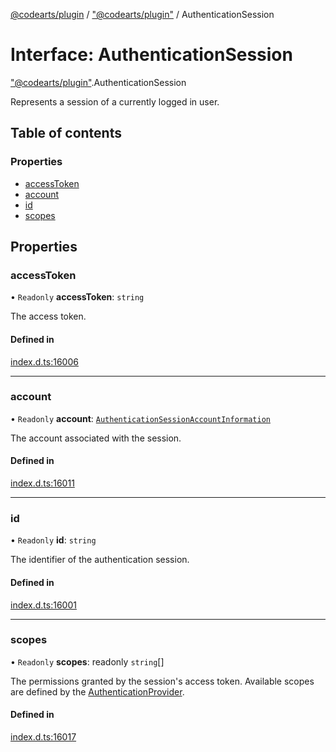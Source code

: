[@codearts/plugin](../README.md) / ["@codearts/plugin"](../modules/_codearts_plugin_.md) / AuthenticationSession

# Interface: AuthenticationSession

["@codearts/plugin"](../modules/_codearts_plugin_.md).AuthenticationSession

Represents a session of a currently logged in user.

## Table of contents

### Properties

- [accessToken](codearts_plugin_.AuthenticationSession.md#accesstoken)
- [account](codearts_plugin_.AuthenticationSession.md#account)
- [id](codearts_plugin_.AuthenticationSession.md#id)
- [scopes](codearts_plugin_.AuthenticationSession.md#scopes)

## Properties

### accessToken

• `Readonly` **accessToken**: `string`

The access token.

#### Defined in

[index.d.ts:16006](https://github.com/xyz-fish/cloudide-plugin-api/blob/9927cd6/index.d.ts#L16006)

___

### account

• `Readonly` **account**: [`AuthenticationSessionAccountInformation`](codearts_plugin_.AuthenticationSessionAccountInformation.md)

The account associated with the session.

#### Defined in

[index.d.ts:16011](https://github.com/xyz-fish/cloudide-plugin-api/blob/9927cd6/index.d.ts#L16011)

___

### id

• `Readonly` **id**: `string`

The identifier of the authentication session.

#### Defined in

[index.d.ts:16001](https://github.com/xyz-fish/cloudide-plugin-api/blob/9927cd6/index.d.ts#L16001)

___

### scopes

• `Readonly` **scopes**: readonly `string`[]

The permissions granted by the session's access token. Available scopes
are defined by the [AuthenticationProvider](codearts_plugin_.AuthenticationProvider.md).

#### Defined in

[index.d.ts:16017](https://github.com/xyz-fish/cloudide-plugin-api/blob/9927cd6/index.d.ts#L16017)
